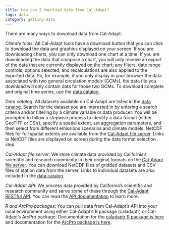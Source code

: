 ```yaml
---
title: How can I download data from Cal-Adapt?
tags: data
category: getting-data
---
```


There are many ways to download data from Cal-Adapt:

*Climate tools*: All Cal-Adapt tools have a download button that you can click to download the data and graphics displayed on your screen. If you are downloading charts, you can only download one chart at a time. If you are downloading the data that compose a chart, you will only receive an export of the data that are currently displayed on the chart; any filters, date range controls, options selected, and recalculations are also applied to the exported data. So, for example, if you only display in your browser the data associated with two general circulation models (GCMs), the data file you download will only contain data for those two GCMs. To download complete and original time series, use the [data catalog](/data/download/).

*Data catalog*: All datasets available on Cal-Adapt are listed in the [data catalog](/data/download/). Search for the dataset you are interested in by entering a search criteria and/or filtering by a climate variable or data producer. You will be prompted to follow a stepwise process to identify a data format (either GeoTIFF or CSV), specify a spatial extent, set aggregation parameters, and then select from different emissions scenarios and climate models. NetCDF files for full spatial extents are available from the [Cal-Adapt file server](http://albers.cnr.berkeley.edu/data/). Links to NetCDF files are displayed on screen during the data format selection step.

*Cal-Adapt file server*: We store climate data provided by California’s scientific and research community in their original formats on the [Cal-Adapt file server](http://albers.cnr.berkeley.edu/data/). You can download NetCDF files of gridded datasets and CSV files of station data from the server. Links to individual datasets are also included in the [data catalog](/data/download/).

*Cal-Adapt API*: We process data provided by California’s scientific and research community and serve some of these through the [Cal-Adapt RESTful API](https://api.cal-adapt.org/api/). You can read the [API documentation](https://berkeley-gif.github.io/caladapt-docs/) to learn more.

*R and ArcPro packages*: You can pull data from Cal-Adapt’s API into your local environment using either Cal-Adapt’s R package (caladaptr) or Cal-Adapt’s ArcPro package. Documentation for the [caladaptr R package is here](https://ucanr-igis.github.io/caladaptr/) and documentation for the [ArcPro package is here](https://ucanr-igis.github.io/caladapt-py/). 
